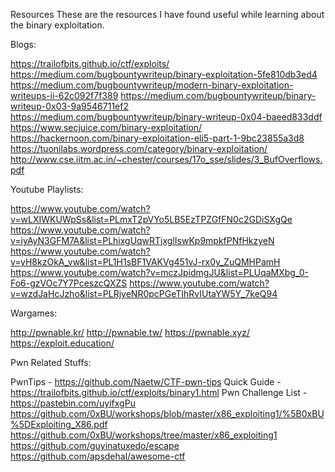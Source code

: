 Resources
These are the resources I have found useful while learning about the binary exploitation.

Blogs:

https://trailofbits.github.io/ctf/exploits/
https://medium.com/bugbountywriteup/binary-exploitation-5fe810db3ed4
https://medium.com/bugbountywriteup/modern-binary-exploitation-writeups-ii-62c092f7f389
https://medium.com/bugbountywriteup/binary-writeup-0x03-9a9546711ef2
https://medium.com/bugbountywriteup/binary-writeup-0x04-baeed833ddf
https://www.secjuice.com/binary-exploitation/
https://hackernoon.com/binary-exploitation-eli5-part-1-9bc23855a3d8
https://tuonilabs.wordpress.com/category/binary-exploitation/
http://www.cse.iitm.ac.in/~chester/courses/17o_sse/slides/3_BufOverflows.pdf


Youtube Playlists:

https://www.youtube.com/watch?v=wLXIWKUWpSs&list=PLmxT2pVYo5LB5EzTPZGfFN0c2GDiSXgQe
https://www.youtube.com/watch?v=iyAyN3GFM7A&list=PLhixgUqwRTjxglIswKp9mpkfPNfHkzyeN
https://www.youtube.com/watch?v=yH8kzOkA_vw&list=PL1H1sBF1VAKVg451vJ-rx0y_ZuQMHPamH
https://www.youtube.com/watch?v=mczJpidmgJU&list=PLUqaMXbg_0-Fo6-gzVOc7Y7PceszcQXZS
https://www.youtube.com/watch?v=wzdJaHcJzho&list=PLRjyeNR0pcPGeTIhRvIUtaYW5Y_7keQ94


Wargames:

http://pwnable.kr/
http://pwnable.tw/
https://pwnable.xyz/
https://exploit.education/


Pwn Related Stuffs:

PwnTips - https://github.com/Naetw/CTF-pwn-tips
Quick Guide -https://trailofbits.github.io/ctf/exploits/binary1.html
Pwn Challenge List - https://pastebin.com/uyifxgPu
https://github.com/0xBU/workshops/blob/master/x86_exploiting1/%5B0xBU%5DExploiting_X86.pdf
https://github.com/0xBU/workshops/tree/master/x86_exploiting1
https://github.com/guyinatuxedo/escape
https://github.com/apsdehal/awesome-ctf

